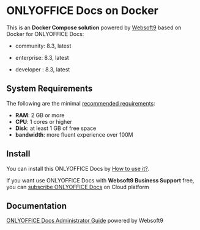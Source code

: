 # ONLYOFFICE Docs on Docker  

This is an **Docker Compose solution** powered by [Websoft9](https://www.websoft9.com) based on Docker for ONLYOFFICE Docs:


 - community:  8.3, latest

 - enterprise:  8.3, latest

 - developer :  8.3, latest


## System Requirements

The following are the minimal [recommended requirements](https://github.com/ONLYOFFICE/Docker-DocumentServer#recommended-system-requirements):

* **RAM**: 2 GB or more
* **CPU**: 1 cores or higher
* **Disk**: at least 1 GB of free space
* **bandwidth**: more fluent experience over 100M  

## Install

You can install this ONLYOFFICE Docs by [How to use it?](https://github.com/Websoft9/docker-library#how-to-use-it).   

If you want use ONLYOFFICE Docs with **Websoft9 Business Support** free, you can [subscribe ONLYOFFICE Docs](https://www.websoft9.com/apps) on Cloud platform

## Documentation

[ONLYOFFICE Docs Administrator Guide](https://support.websoft9.com/docs/onlyofficedocs) powered by Websoft9